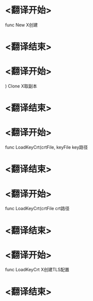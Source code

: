 
# <翻译开始>
func New
X创建
# <翻译结束>

# <翻译开始>
) Clone
X取副本
# <翻译结束>

# <翻译开始>
func LoadKeyCrt(crtFile, keyFile
key路径
# <翻译结束>

# <翻译开始>
func LoadKeyCrt(crtFile
crt路径
# <翻译结束>

# <翻译开始>
func LoadKeyCrt
X创建TLS配置
# <翻译结束>
